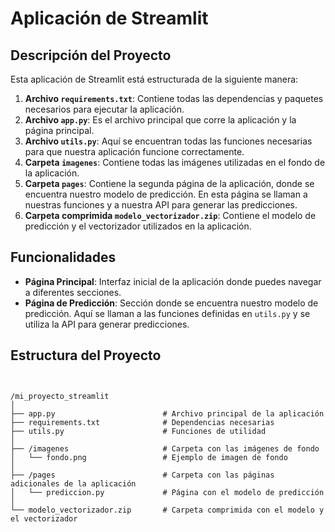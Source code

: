 # Aplicación de Streamlit

## Descripción del Proyecto

Esta aplicación de Streamlit está estructurada de la siguiente manera:

1. **Archivo `requirements.txt`**: Contiene todas las dependencias y paquetes necesarios para ejecutar la aplicación.
2. **Archivo `app.py`**: Es el archivo principal que corre la aplicación y la página principal.
3. **Archivo `utils.py`**: Aquí se encuentran todas las funciones necesarias para que nuestra aplicación funcione correctamente.
4. **Carpeta `imagenes`**: Contiene todas las imágenes utilizadas en el fondo de la aplicación.
5. **Carpeta `pages`**: Contiene la segunda página de la aplicación, donde se encuentra nuestro modelo de predicción. En esta página se llaman a nuestras funciones y a nuestra API para generar las predicciones.
6. **Carpeta comprimida `modelo_vectorizador.zip`**: Contiene el modelo de predicción y el vectorizador utilizados en la aplicación.

## Funcionalidades

- **Página Principal**: Interfaz inicial de la aplicación donde puedes navegar a diferentes secciones.
- **Página de Predicción**: Sección donde se encuentra nuestro modelo de predicción. Aquí se llaman a las funciones definidas en `utils.py` y se utiliza la API para generar predicciones.

## Estructura del Proyecto


```plaintext


/mi_proyecto_streamlit
│
├── app.py                        # Archivo principal de la aplicación
├── requirements.txt              # Dependencias necesarias
├── utils.py                      # Funciones de utilidad
│
├── /imagenes                     # Carpeta con las imágenes de fondo
│   └── fondo.png                 # Ejemplo de imagen de fondo
│
├── /pages                        # Carpeta con las páginas adicionales de la aplicación
│   └── prediccion.py             # Página con el modelo de predicción
│
└── modelo_vectorizador.zip       # Carpeta comprimida con el modelo y el vectorizador
